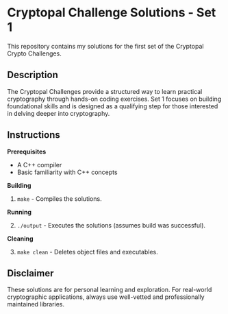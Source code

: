 # Cryptopal Challenge Solutions - Set 1

This repository contains my solutions for the first set of the Cryptopal Crypto Challenges.

## Description

The Cryptopal Challenges provide a structured way to learn practical cryptography through hands-on coding exercises. Set 1 focuses on building foundational skills and is designed as a qualifying step for those interested in delving deeper into cryptography.

## Instructions

**Prerequisites**

* A C++ compiler
* Basic familiarity with C++ concepts

**Building**

1. `make` - Compiles the solutions.

**Running**

2. `./output` - Executes the solutions (assumes build was successful).

**Cleaning**

3. `make clean` - Deletes object files and executables.

## Disclaimer

These solutions are for personal learning and exploration. For real-world cryptographic applications, always use well-vetted and professionally maintained libraries.  

